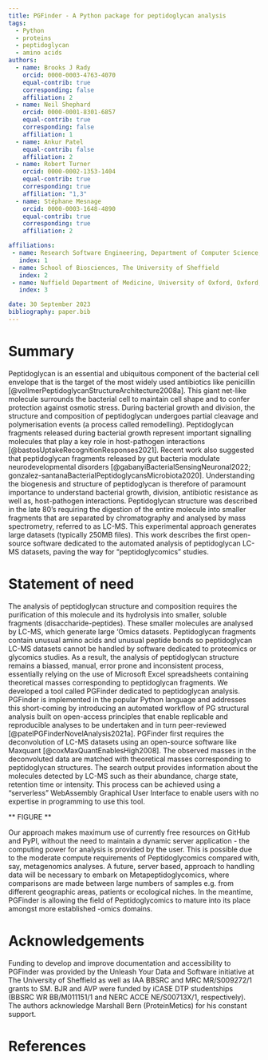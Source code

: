 ```yaml
---
title: PGFinder - A Python package for peptidoglycan analysis
tags:
  - Python
  - proteins
  - peptidoglycan
  - amino acids
authors:
  - name: Brooks J Rady
    orcid: 0000-0003-4763-4070
    equal-contrib: true
    corresponding: false
    affiliation: 2
  - name: Neil Shephard
    orcid: 0000-0001-8301-6857
    equal-contrib: true
    corresponding: false
    affiliation: 1
  - name: Ankur Patel
    equal-contrib: false
    affiliation: 2
  - name: Robert Turner
    orcid: 0000-0002-1353-1404
    equal-contrib: true
    corresponding: true
    affiliation: "1,3"
  - name: Stéphane Mesnage
    orcid: 0000-0003-1648-4890
    equal-contrib: true
    corresponding: true
    affiliation: 2

affiliations:
 - name: Research Software Engineering, Department of Computer Science, The University of Sheffield
   index: 1
 - name: School of Biosciences, The University of Sheffield
   index: 2
 - name: Nuffield Department of Medicine, University of Oxford, Oxford, UK
   index: 3

date: 30 September 2023
bibliography: paper.bib
---
```


# Summary

Peptidoglycan is an essential and ubiquitous component of the bacterial cell envelope that is the target of the most widely used antibiotics like penicillin [@vollmerPeptidoglycanStructureArchitecture2008a].
This giant net-like molecule surrounds the bacterial cell to maintain cell shape and to confer protection against osmotic stress.
During bacterial growth and division, the structure and composition of peptidoglycan undergoes partial cleavage and polymerisation events (a process called remodelling).
Peptidoglycan fragments released during bacterial growth represent important signalling molecules that play a key role in host-pathogen interactions [@bastosUptakeRecognitionResponses2021].
Recent work also suggested that peptidoglycan fragments released by gut bacteria modulate neurodevelopmental disorders [@gabanyiBacterialSensingNeuronal2022; gonzalez-santanaBacterialPeptidoglycansMicrobiota2020].
Understanding the biogenesis and structure of peptidoglycan is therefore of paramount importance to understand bacterial growth, division, antibiotic resistance as well as, host-pathogen interactions.
Peptidoglycan structure was described in the late 80’s requiring the digestion of the entire molecule into smaller fragments that are separated by chromatography and analysed by mass spectrometry, referred to as LC-MS.
This experimental approach generates large datasets (typically 250MB files).
This work describes the first open-source software dedicated to the automated analysis of peptidoglycan LC-MS datasets, paving the way for “peptidoglycomics” studies.

# Statement of need

The analysis of peptidoglycan structure and composition requires the purification of this molecule and its hydrolysis into smaller, soluble fragments (disaccharide-peptides).
These smaller molecules are analysed by LC-MS, which generate large ‘Omics datasets.
Peptidoglycan fragments contain unusual amino acids and unusual peptide bonds so peptidoglycan LC-MS datasets cannot be handled by software dedicated to proteomics or glycomics studies.
As a result, the analysis of peptidoglycan structure remains a biassed, manual, error prone and inconsistent process, essentially relying on the use of Microsoft Excel spreadsheets containing theoretical masses corresponding to peptidoglycan fragments.
We developed a tool called PGFinder dedicated to peptidoglycan analysis.
PGFinder is implemented in the popular Python language and addresses this short-coming by introducing an automated workflow of PG structural analysis built on open-access principles that enable replicable and reproducible analyses to be undertaken and in turn peer-reviewed [@patelPGFinderNovelAnalysis2021a].
PGFinder first requires the deconvolution of LC-MS datasets using an open-source software like Maxquant [@coxMaxQuantEnablesHigh2008].
The observed masses in the deconvoluted data are matched with theoretical masses corresponding to peptidoglycan structures.
The search output provides information about the molecules detected by LC-MS such as their abundance, charge state, retention time or intensity.
This process can be achieved using a “serverless” WebAssembly Graphical User Interface to enable users with no expertise in programming to use this tool.


** FIGURE **

Our approach makes maximum use of currently free resources on GitHub and PyPI, without the need to maintain a dynamic server application - the computing power for analysis is provided by the user.
This is possible due to the moderate compute requirements of Peptidoglycomics compared with, say, metagenomics analyses.
A future, server based, approach to handling data will be necessary to embark on Metapeptidoglycomics, where comparisons are made between large numbers of samples e.g. from different geographic areas, patients or ecological niches.
In the meantime, PGFinder is allowing the field of Peptidoglycomics to mature into its place amongst more established -omics domains.

# Acknowledgements

Funding to develop and improve documentation and accessibility to PGFinder was provided by the Unleash Your Data and Software initiative at The University of Sheffield as well as IAA BBSRC and MRC MR/S009272/1 grants to SM.
BJR and AVP were funded by iCASE DTP studentships (BBSRC WR BB/M011151/1 and NERC ACCE NE/S00713X/1, respectively).
The authors acknowledge Marshall Bern (ProteinMetics) for his constant support.

# References
